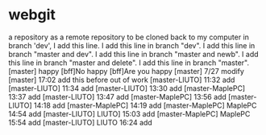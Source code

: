 # webgit
a repository as a remote repository to be cloned back to my computer
in branch 'dev', I add this line.
I add this line in branch "dev".
I add this line in branch "master and dev".
I add this line in branch "master and newb".
I add this line in branch "master and delete".
I add this line in branch "master".
[master] happy
[bff]No happy
[bff]Are you happy
[master] 7/27 modify
[master] 17:02 add this before out of work
[master-LIUTO] 11:32 add
[master-LIUTO] 11:34 add
[master-LIUTO] 13:30 add
[master-MaplePC] 13:37 add
[master-LIUTO] 13:47 add
[master-MaplePC] 13:56 add
[master-LIUTO] 14:18 add
[master-MaplePC] 14:19 add
[master-MaplePC] MaplePC 14:54 add
[master-LIUTO] LIUTO] 15:03 add
[master-MaplePC] MaplePC 15:54 add
[master-LIUTO] LIUTO  16:24 add
